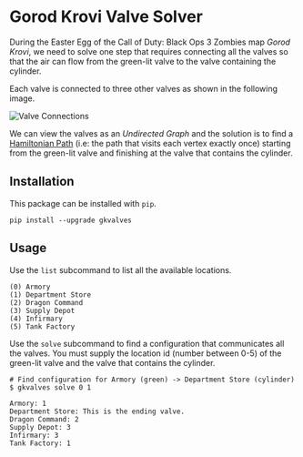# Gorod Krovi Valve Solver
During the Easter Egg of the Call of Duty: Black Ops 3 Zombies map *Gorod Krovi*, we need to solve one step that
requires connecting all the valves so that the air can flow from the green-lit valve to the valve containing the
cylinder.

Each valve is connected to three other valves as shown in the following image.

![Valve Connections](https://raw.githubusercontent.com/luengoi/gkvalves/master/resources/gk-valves.png)

We can view the valves as an *Undirected Graph* and the solution is to find a [Hamiltonian Path](https://en.wikipedia.org/wiki/Hamiltonian_path)
(i.e: the path that visits each vertex exactly once) starting from the green-lit valve and finishing at the valve
that contains the cylinder.

## Installation
This package can be installed with `pip`.

```
pip install --upgrade gkvalves
```

## Usage
Use the `list` subcommand to list all the available locations.

```
(0) Armory
(1) Department Store
(2) Dragon Command
(3) Supply Depot
(4) Infirmary
(5) Tank Factory
```

Use the `solve` subcommand to find a configuration that communicates all the valves. You must supply the location
id (number between 0-5) of the green-lit valve and the valve that contains the cylinder.

```
# Find configuration for Armory (green) -> Department Store (cylinder)
$ gkvalves solve 0 1

Armory: 1
Department Store: This is the ending valve.
Dragon Command: 2
Supply Depot: 3
Infirmary: 3
Tank Factory: 1
```
